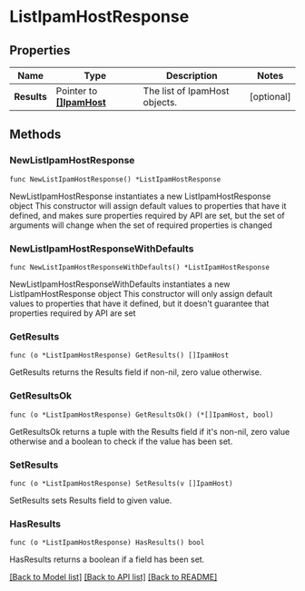 # ListIpamHostResponse

## Properties

Name | Type | Description | Notes
------------ | ------------- | ------------- | -------------
**Results** | Pointer to [**[]IpamHost**](IpamHost.md) | The list of IpamHost objects. | [optional] 

## Methods

### NewListIpamHostResponse

`func NewListIpamHostResponse() *ListIpamHostResponse`

NewListIpamHostResponse instantiates a new ListIpamHostResponse object
This constructor will assign default values to properties that have it defined,
and makes sure properties required by API are set, but the set of arguments
will change when the set of required properties is changed

### NewListIpamHostResponseWithDefaults

`func NewListIpamHostResponseWithDefaults() *ListIpamHostResponse`

NewListIpamHostResponseWithDefaults instantiates a new ListIpamHostResponse object
This constructor will only assign default values to properties that have it defined,
but it doesn't guarantee that properties required by API are set

### GetResults

`func (o *ListIpamHostResponse) GetResults() []IpamHost`

GetResults returns the Results field if non-nil, zero value otherwise.

### GetResultsOk

`func (o *ListIpamHostResponse) GetResultsOk() (*[]IpamHost, bool)`

GetResultsOk returns a tuple with the Results field if it's non-nil, zero value otherwise
and a boolean to check if the value has been set.

### SetResults

`func (o *ListIpamHostResponse) SetResults(v []IpamHost)`

SetResults sets Results field to given value.

### HasResults

`func (o *ListIpamHostResponse) HasResults() bool`

HasResults returns a boolean if a field has been set.


[[Back to Model list]](../README.md#documentation-for-models) [[Back to API list]](../README.md#documentation-for-api-endpoints) [[Back to README]](../README.md)


